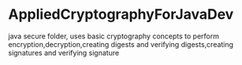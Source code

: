# AppliedCryptographyForJavaDev
 java secure folder,
  uses basic cryptography concepts to perform encryption,decryption,creating digests and verifying digests,creating signatures and verifying signature
